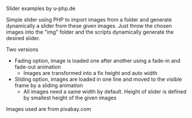 Slider examples by u-php.de

Simple slider using PHP to import images from a folder and generate dynamically a slider from these given images. Just throw the chosen images into the "img" folder and the scripts dynamically generate the desired slider.

Two versions
- Fading option, image is loaded one after another using a fade-in and fade-out animation
	- Images are transformed into a fix height and auto width
- Sliding option, images are loaded in one line and moved to the visible frame by a sliding animation
	- All images need a same width by default. Height of slider is defined by smallest height of the given images


Images used are from pixabay.com
